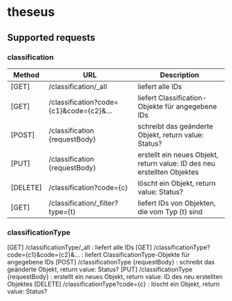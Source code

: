 # theseus

## Supported requests

### classification

| Method   | URL                                   | Description                                                             |
|----------|---------------------------------------|-------------------------------------------------------------------------|
| [GET]    | /classification/_all                  | liefert alle IDs                                                        |
| [GET]    | /classification?code={c1}&code={c2}&… | liefert Classification-Objekte für angegebene IDs                       |
| [POST]   | /classification {requestBody}         | schreibt das geänderte Objekt, return value: Status?                    |
| [PUT]    | /classification {requestBody}         | erstellt ein neues Objekt, return value: ID des neu erstellten Objektes |
| [DELETE] | /classification?code={c}              | löscht ein Objekt, return value: Status?                                |
| [GET]    | /classification/_filter?type={t}      | liefert IDs von Objekten, die vom Typ {t} sind                          |

### classificationType

[GET]       /classificationType/_all 					        : liefert alle IDs
[GET]       /classificationType?code={c1}&code={c2}&… : liefert ClassificationType-Objekte für angegebene IDs
[POST]      /classificationType {requestBody} 			  : schreibt das geänderte Objekt, return value: Status?
[PUT]       /classificationType {requestBody} 			  : erstellt ein neues Objekt, return value: ID des neu erstellten Objektes
[DELETE]    /classificationType?code={c}				      : löscht ein Objekt, return value: Status?
